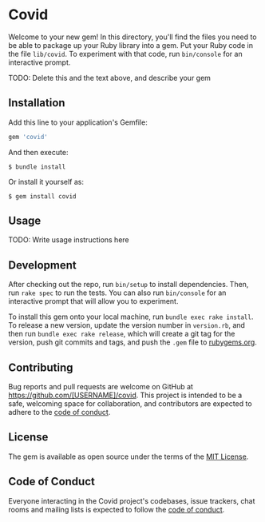 # Covid

Welcome to your new gem! In this directory, you'll find the files you need to be able to package up your Ruby library into a gem. Put your Ruby code in the file `lib/covid`. To experiment with that code, run `bin/console` for an interactive prompt.

TODO: Delete this and the text above, and describe your gem

## Installation

Add this line to your application's Gemfile:

```ruby
gem 'covid'
```

And then execute:

    $ bundle install

Or install it yourself as:

    $ gem install covid

## Usage

TODO: Write usage instructions here

## Development

After checking out the repo, run `bin/setup` to install dependencies. Then, run `rake spec` to run the tests. You can also run `bin/console` for an interactive prompt that will allow you to experiment.

To install this gem onto your local machine, run `bundle exec rake install`. To release a new version, update the version number in `version.rb`, and then run `bundle exec rake release`, which will create a git tag for the version, push git commits and tags, and push the `.gem` file to [rubygems.org](https://rubygems.org).

## Contributing

Bug reports and pull requests are welcome on GitHub at https://github.com/[USERNAME]/covid. This project is intended to be a safe, welcoming space for collaboration, and contributors are expected to adhere to the [code of conduct](https://github.com/[USERNAME]/covid/blob/master/CODE_OF_CONDUCT.md).


## License

The gem is available as open source under the terms of the [MIT License](https://opensource.org/licenses/MIT).

## Code of Conduct

Everyone interacting in the Covid project's codebases, issue trackers, chat rooms and mailing lists is expected to follow the [code of conduct](https://github.com/[USERNAME]/covid/blob/master/CODE_OF_CONDUCT.md).

